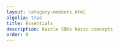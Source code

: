 ```yaml
---
layout: category-members.html
algolia: true
title: Essentials
description: Kuzzle SDKs basic concepts
order: 0
---
```

